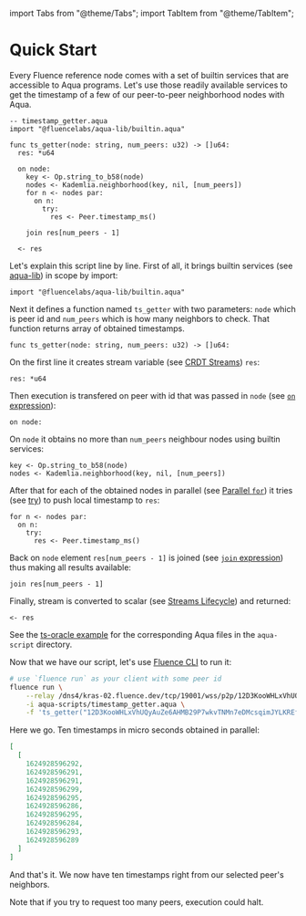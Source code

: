 import Tabs from "@theme/Tabs";
import TabItem from "@theme/TabItem";

# Quick Start

Every Fluence reference node comes with a set of builtin services that are accessible to Aqua programs. 
Let's use those readily available services to get the timestamp of a few of our peer-to-peer neighborhood nodes with Aqua.

```aqua
-- timestamp_getter.aqua
import "@fluencelabs/aqua-lib/builtin.aqua"

func ts_getter(node: string, num_peers: u32) -> []u64:
  res: *u64

  on node:
    key <- Op.string_to_b58(node)
    nodes <- Kademlia.neighborhood(key, nil, [num_peers])
    for n <- nodes par:
      on n:
        try:
          res <- Peer.timestamp_ms()
          
    join res[num_peers - 1]
    
  <- res
```

Let's explain this script line by line. First of all, it brings builtin services (see [aqua-lib](../libraries/aqua-lib.md)) in scope by import:

```aqua
import "@fluencelabs/aqua-lib/builtin.aqua"
```

Next it defines a function named `ts_getter` with two parameters: `node` which is peer id and `num_peers` which is how many neighbors to check. 
That function returns array of obtained timestamps.

```aqua
func ts_getter(node: string, num_peers: u32) -> []u64:
```

On the first line it creates stream variable (see [CRDT Streams](../language/crdt-streams.md)) `res`:

```aqua
res: *u64
```

Then execution is transfered on peer with id that was passed in `node` (see [`on` expression](../language/topology.md#on-expression)):

```aqua
on node:
```

On `node` it obtains no more than `num_peers` neighbour nodes using builtin services:

```aqua
key <- Op.string_to_b58(node)
nodes <- Kademlia.neighborhood(key, nil, [num_peers])
```

After that for each of the obtained nodes in parallel (see [Parallel `for`](../language/flow/iterative.md#parallel-for)) it tries (see [try](../language/flow/conditional#try)) to push local timestamp to `res`:

```aqua
for n <- nodes par:
  on n:
    try:
      res <- Peer.timestamp_ms()
```

Back on `node` element `res[num_peers - 1]` is joined (see [`join` expression](../language/flow/parallel.md#explicit-join-expression)) thus making all results available:

```aqua
join res[num_peers - 1]
```

Finally, stream is converted to scalar (see [Streams Lifecycle](../language/crdt-streams.md#streams-lifecycle-and-guarantees)) and returned:

```aqua
<- res
```

See the [ts-oracle example](https://github.com/fluencelabs/examples/tree/d52f06dfc3d30799fe6bd8e3e602c8ea1d1b8e8a/aqua-examples/ts-oracle) for the corresponding Aqua files in the `aqua-script` directory. 

Now that we have our script, let's use [Fluence CLI](https://github.com/fluencelabs/cli) to run it:

<Tabs>
<TabItem value="Run" label="Run" default>

```sh
# use `fluence run` as your client with some peer id
fluence run \
    --relay /dns4/kras-02.fluence.dev/tcp/19001/wss/p2p/12D3KooWHLxVhUQyAuZe6AHMB29P7wkvTNMn7eDMcsqimJYLKREf \
    -i aqua-scripts/timestamp_getter.aqua \
    -f 'ts_getter("12D3KooWHLxVhUQyAuZe6AHMB29P7wkvTNMn7eDMcsqimJYLKREf", 10)'
```

</TabItem>
<TabItem value="Result" label="Result">

Here we go. Ten timestamps in micro seconds obtained in parallel:
```json
[
  [
    1624928596292,
    1624928596291,
    1624928596291,
    1624928596299,
    1624928596295,
    1624928596286,
    1624928596295,
    1624928596284,
    1624928596293,
    1624928596289
  ]
]
```

</TabItem>
</Tabs>

And that's it. We now have ten timestamps right from our selected peer's neighbors. 

Note that if you try to request too many peers, execution could halt. 
